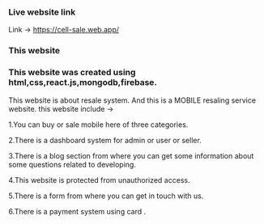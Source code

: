 ### Live website link

Link -> https://cell-sale.web.app/

### This website

### This website was created using html,css,react.js,mongodb,firebase.

This website is about resale system. And this is a MOBILE resaling service website. this website include ->

1.You can buy or sale mobile here of three categories.

2.There is a dashboard system for admin or user or seller.

3.There is a blog section from where you can get some information about some questions related to developing.

4.This website is protected from unauthorized access.

5.There is a form from where you can get in touch with us.

6.There is a payment system using card .

